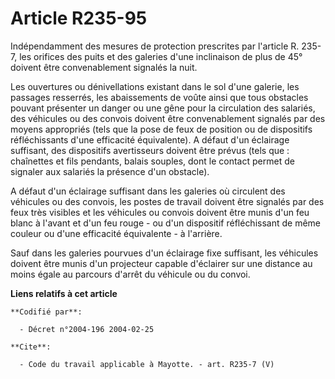 # Article R235-95

Indépendamment des mesures de protection prescrites par l'article R. 235-7, les orifices des puits et des galeries d'une
inclinaison de plus de 45° doivent être convenablement signalés la nuit.

Les ouvertures ou dénivellations existant dans le sol d'une galerie, les passages resserrés, les abaissements de voûte ainsi
que tous obstacles pouvant présenter un danger ou une gêne pour la circulation des salariés, des véhicules ou des convois
doivent être convenablement signalés par des moyens appropriés (tels que la pose de feux de position ou de dispositifs
réfléchissants d'une efficacité équivalente). A défaut d'un éclairage suffisant, des dispositifs avertisseurs doivent être
prévus (tels que : chaînettes et fils pendants, balais souples, dont le contact permet de signaler aux salariés la présence
d'un obstacle).

A défaut d'un éclairage suffisant dans les galeries où circulent des véhicules ou des convois, les postes de travail doivent
être signalés par des feux très visibles et les véhicules ou convois doivent être munis d'un feu blanc à l'avant et d'un feu
rouge -  ou d'un dispositif réfléchissant de même couleur ou d'une efficacité équivalente - à l'arrière.

Sauf dans les galeries pourvues d'un éclairage fixe suffisant, les véhicules doivent être munis d'un projecteur capable
d'éclairer sur une distance au moins égale au parcours d'arrêt du véhicule ou du convoi.

**Liens relatifs à cet article**

	**Codifié par**:

	  - Décret n°2004-196 2004-02-25

	**Cite**:

	  - Code du travail applicable à Mayotte. - art. R235-7 (V)
